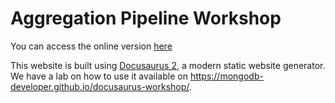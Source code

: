 # Aggregation Pipeline Workshop

You can access the online version [here](https://mongodb-developer.github.io/aggregation-workshop/)

This website is built using [Docusaurus 2](https://docusaurus.io/), a modern static website generator. We have a lab on how to use it available on https://mongodb-developer.github.io/docusaurus-workshop/.


